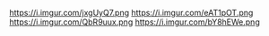 https://i.imgur.com/jxgUyQ7.png
https://i.imgur.com/eAT1pOT.png
https://i.imgur.com/QbR9uux.png
https://i.imgur.com/bY8hEWe.png